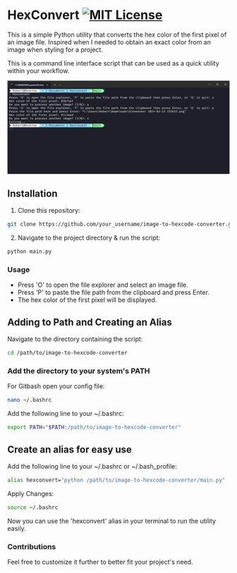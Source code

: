 # HexConvert [![MIT License](https://img.shields.io/badge/License-MIT-blue.svg)](https://opensource.org/licenses/MIT)


This is a simple Python utility that converts the hex color of the first pixel of an image file. Inspired when I needed to obtain an exact color from an image when styling for a project. 

This is a command line interface script that can be used as a quick utility within your workflow.

![Preview image](/assets/preview.png)

## Installation

1. Clone this repository:
```bash
git clone https://github.com/your_username/image-to-hexcode-converter.git
```
2. Navigate to the project directory & run the script:
```bash
python main.py
```

### Usage

- Press 'O' to open the file explorer and select an image file.
- Press 'P' to paste the file path from the clipboard and press Enter.
- The hex color of the first pixel will be displayed.

## Adding to Path and Creating an Alias

Navigate to the directory containing the script: 
```bash
cd /path/to/image-to-hexcode-converter
```
### Add the directory to your system's PATH

For Gitbash open your config file:
```bash
nano ~/.bashrc
```

Add the following line to your ~/.bashrc:
```bash
export PATH="$PATH:/path/to/image-to-hexcode-converter"
```

## Create an alias for easy use
Add the following line to your ~/.bashrc or ~/.bash_profile:
```bash
alias hexconvert="python /path/to/image-to-hexcode-converter/main.py"
```

Apply Changes:
```bash
source ~/.bashrc
```

Now you can use the 'hexconvert' alias in your terminal to run the utility easily.
### Contributions
Feel free to customize it further to better fit your project's need.

